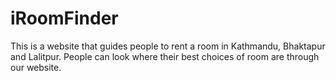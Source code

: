 # iRoomFinder
This is a website that guides people to rent a room in Kathmandu, Bhaktapur and Lalitpur. People can look where their best choices of room are through our website.
